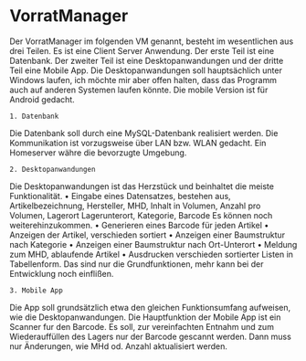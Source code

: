 # VorratManager

Der VorratManager im folgenden VM genannt, besteht im wesentlichen aus drei Teilen. Es ist eine Client Server Anwendung. Der erste Teil ist eine Datenbank. Der zweiter Teil ist eine Desktopanwandungen und der dritte Teil eine Mobile App. Die Desktopanwandungen soll hauptsächlich unter Windows laufen, ich möchte mir aber offen halten, dass das Programm auch auf anderen Systemen laufen könnte. Die mobile Version ist für Android gedacht.

	1. Datenbank
Die Datenbank soll durch eine MySQL-Datenbank realisiert werden. Die Kommunikation ist vorzugsweise über LAN bzw. WLAN gedacht.
Ein Homeserver währe die bevorzugte Umgebung. 
	 
	2. Desktopanwandungen
Die Desktopanwandungen ist das Herzstück und beinhaltet die meiste Funktionalität.
• Eingabe eines Datensatzes, bestehen aus, Artikelbezeichnung, Hersteller, MHD, Inhalt in Volumen, Anzahl pro Volumen, Lagerort Lagerunterort, Kategorie, Barcode
  Es können noch weiterehinzukommen.
• Generieren eines Barcode für jeden Artikel 
• Anzeigen der Artikel, verschieden sortiert
• Anzeigen einer Baumstruktur nach Kategorie
• Anzeigen einer Baumstruktur nach Ort-Unterort 
• Meldung zum MHD, ablaufende Artikel
• Ausdrucken verschieden sortierter Listen in Tabellenform. 
Das sind nur die Grundfunktionen, mehr kann bei der Entwicklung noch einflißen. 

	3. Mobile App 
Die App soll grundsätzlich etwa den gleichen Funktionsumfang aufweisen, wie die Desktopanwandungen.
Die Hauptfunktion der Mobile App ist ein Scanner fur den Barcode. Es soll, zur vereinfachten Entnahm und zum Wiederauffüllen des Lagers nur der Barcode gescannt werden. Dann muss nur Änderungen, wie MHd od. Anzahl aktualisiert werden.
